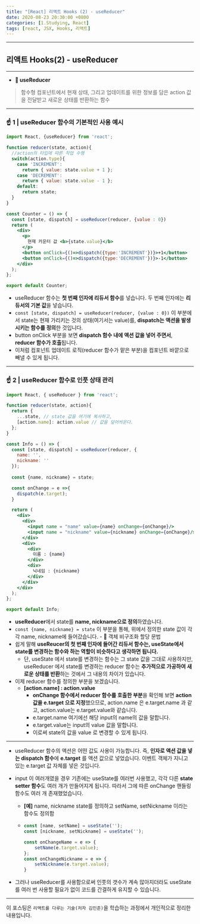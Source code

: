 ```yaml
---
title: "[React] 리액트 Hooks (2) - useReducer"
date: 2020-08-23 20:30:00 +0800
categories: [1.Studying, React]
tags: [react, JSX, Hooks, 리액트]
---
```


------



##  **리액트 Hooks(2) - useReducer**

------

* **🚩 useReducer**

> 함수형 컴포넌트에서 현재 상태, 그리고 업데이트를 위한 정보를 담은 action 값을 전달받고 새로운 상태를 반환하는 함수

------



### **☝ 1 | useReducer 함수의 기본적인 사용 예시**

```jsx
import React, {useReducer} from 'react';

function reducer(state, action){
  //action의 타입에 따른 작업 수행
  switch(action.type){
    case 'INCREMENT':
      return { value: state.value + 1 };
    case 'DECREMENT':
      return { value: state.value - 1 };
    default:
      return state;
  }
}

const Counter = () => {
  const [state, dispatch] = useReducer(reducer, {value : 0})
  return (
    <div>
      <p>
        현재 카운터 값 <b>{state.value}</b>
      </p>
      <button onClick={()=>dispatch({type:'INCREMENT'})}>+1</button>
      <button onClick={()=>dispatch({type:'DECREMENT'})}>-1</button>
    </div>
  );
};

export default Counter;
```

* useReducer 함수는 **첫 번째 인자에 리듀서 함수**를 넣습니다. 두 번째 인자에는 **리듀서의 기본 값**을 넣습니다.
* `const [state, dispatch] = useReducer(reducer, {value : 0})` 이 부분에서 state는 현재 가리키는 것의 상태(여기서는 value)를, **dispatch는 액션을 발생시키는 함수를 정의**한 것입니다.
* button onClick 부분을 보면 **dispatch 함수 내에 액션 값을 넣어 주면서**, **reducer 함수가 호출**됩니다.
* 이처럼 컴포넌트 업데이트 로직(reducer 함수가 맡은 부분)을 컴포넌트 바깥으로 빼낼 수 있게 됩니다.



------

### **☝ 2 | useReducer 함수로 인풋 상태 관리**

```jsx
import React, { useReducer } from 'react';

function reducer(state, action){
  return {
    ...state, // state 값을 여기에 복사하고,
    [action.name]: action.value // 값을 덮어씌운다.
  };
}

const Info = () => {
  const [state, dispatch] = useReducer(reducer, {
    name: '',
    nickname: ''
  });
  
  const {name, nickname} = state;

  const onChange = e =>{
    dispatch(e.target);
  }

  return (
    <div>
      <div>
        <input name = "name" value={name} onChange={onChange}/>
        <input name = "nickname" value={nickname} onChange={onChange}/>
      </div>
      <div>
        <div>
          이름 : {name}
        </div>
        <div>
          닉네임 : {nickname}
        </div>
      </div>
    </div>
  );
};

export default Info;
```

* **useReducer**에서 state를 **name, nickname으로 정의**하였습니다.
* `const {name, nickname} = state` 이 부분을 통해, 위에서 정의한 state 값이 각각 name, nickname에 들어갔습니다. - 🎁 객체 비구조화 할당 문법
* 쉽게 말해 **useReucer의 첫 번째 인자에 들어간 리듀서 함수는, useState에서 state를 변경하는 함수와 하는 역할이 비슷하다고 생각하면 됩니다.**
  * 단, useState 에서 state를 변경하는 함수는 그 state 값을 그대로 사용하지만, useReducer 에서 state를 변경하는 reducer 함수는 **추가적으로 가공하여 새로운 상태를 반환**하는 것에서 그 내용의 차이가 있습니다.
* 이제 reducer 함수를 정의한 부분을 보겠습니다.
  * **[action.name] : action.value**
    * **onChange 함수에서 reducer 함수를 호출한 부분**을 확인해 보면 **action 값을 e.target 으로 지정**했으므로, action.name 은 e.target.name 과 같고, action.value는 e.target.value와 같습니다.
    * e.target.name 여기에선 해당 input의 name의 값을 말합니다.
    * e.target.value는 input의 value 값을 말합니다.
    * 이로써 state의 값을 value 로 변경할 수 있게 됩니다.

------



* useReducer 함수의 액션은 어떤 값도 사용이 가능합니다. 즉, **인자로 액션 값을 넣는 dispatch 함수**에 **e.target** 를 액션 값으로 넣었습니다. 이벤트 객체가 지니고 있는 e.target 값 자체를 넣은 것입니다.

* input 이 여러개였을 경우 기존에는 useState를 여러번 사용했고, 각각 다른 **state setter 함수**도 여러 개가 만들어지게 됩니다. 따라서 그에 따른 onChange 핸들링 함수도 여러 개 존재했었습니다.

  * **[예]** name, nickname state를 정의하고 setName, setNickname 이라는 함수도 정의함

  * ```jsx
    const [name, setName] = useState('');
    const [nickname, setNickname] = useState('');
    
    const onChangeName = e => {
        setName(e.target.value);
    };
    const onChangeNickname = e => {
        setNickname(e.target.value);
    }
    ```

* 그러나 useReducer를 사용함으로써 인풋의 갯수가 계속 많아지더라도 useState를 여러 번 사용할 필요가 없이 코드를 간결하게 유지할 수 있습니다.

------

이 포스팅은 `리액트를 다루는 기술(저자 김민준)`을 학습하는 과정에서 개인적으로 정리한 내용입니다.